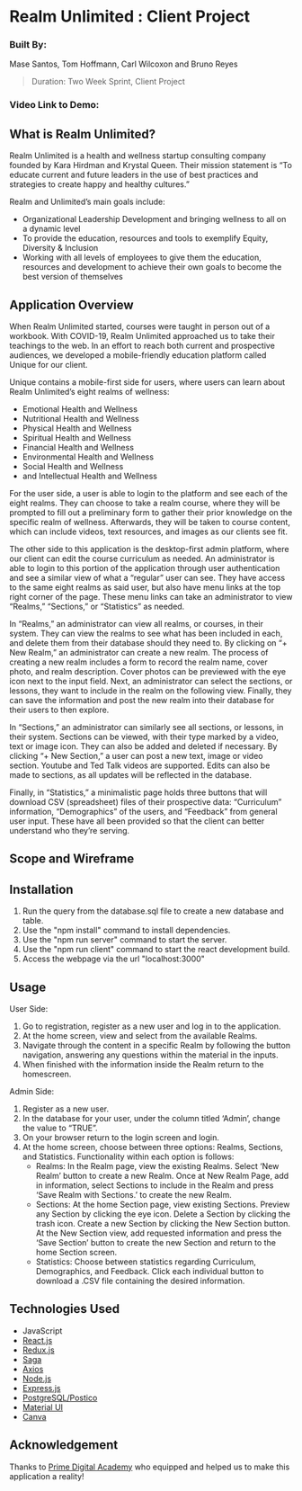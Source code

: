 # Realm Unlimited : Client Project

### Built By:

Mase Santos, Tom Hoffmann, Carl Wilcoxon and Bruno Reyes

>Duration: Two Week Sprint, Client Project

### Video Link to Demo:

## What is Realm Unlimited?
Realm Unlimited is a health and wellness startup consulting company founded by Kara Hirdman and Krystal Queen. Their mission statement is “To educate current and future leaders in the use of best practices and strategies to create happy and healthy cultures.” 

Realm and Unlimited’s main goals include:
- Organizational Leadership Development and bringing wellness to all on a dynamic level
- To provide the education, resources and tools to exemplify Equity, Diversity & Inclusion
- Working with all levels of employees to give them the education, resources and development to achieve their own goals to become the best version of themselves

## Application Overview
When Realm Unlimited started, courses were taught in person out of a workbook. With COVID-19, Realm Unlimited approached us to take their teachings to the web. In an effort to reach both current and prospective audiences, we developed a mobile-friendly education platform called Unique for our client. 

Unique contains a mobile-first side for users, where users can learn about Realm Unlimited’s eight realms of wellness:
- Emotional Health and Wellness
- Nutritional Health and Wellness
- Physical Health and Wellness
- Spiritual Health and Wellness
- Financial Health and Wellness
- Environmental Health and Wellness
- Social Health and Wellness
- and Intellectual Health and Wellness

For the user side, a user is able to login to the platform and see each of the eight realms. They can choose to take a realm course, where they will be prompted to fill out a preliminary form to gather their prior knowledge on the specific realm of wellness. Afterwards, they will be taken to course content, which can include videos, text resources, and images as our clients see fit.

The other side to this application is the desktop-first admin platform, where our client can edit the course curriculum as needed. An administrator is able to login to this portion of the application through user authentication and see a similar view of what a “regular” user can see. They have access to the same eight realms as said user, but also have menu links at the top right corner of the page. These menu links can take an administrator to view “Realms,” “Sections,” or “Statistics” as needed. 

In “Realms,” an administrator can view all realms, or courses, in their system. They can view the realms to see what has been included in each, and delete them from their database should they need to. By clicking on “+ New Realm,” an administrator can create a new realm. The process of creating a new realm includes a form to record the realm name, cover photo, and realm description. Cover photos can be previewed with the eye icon next to the input field. Next, an administrator can select the sections, or lessons, they want to include in the realm on the following view. Finally, they can save the information and post the new realm into their database for their users to then explore.

In “Sections,” an administrator can similarly see all sections, or lessons, in their system. Sections can be viewed, with their type marked by a video, text or image icon. They can also be added and deleted if necessary. By clicking “+ New Section,” a user can post a new text, image or video section. Youtube and Ted Talk videos are supported. Edits can also be made to sections, as all updates will be reflected in the database.

Finally, in “Statistics,” a minimalistic page holds three buttons that will download CSV (spreadsheet) files of their prospective data: “Curriculum” information, “Demographics” of the users, and “Feedback” from general user input. These have all been provided so that the client can better understand who they’re serving.

## Scope and Wireframe


## Installation

1. Run the query from the database.sql file to create a new database and table.
2. Use the "npm install" command to install dependencies.
3. Use the "npm run server" command to start the server. 
4. Use the "npm run client" command to start the react development build. 
5. Access the webpage via the url "localhost:3000"

## Usage

User Side:
1. Go to registration, register as a new user and log in to the application.
2. At the home screen, view and select from the available Realms.
3. Navigate through the content in a specific Realm by following the button navigation, answering any questions within the material in the inputs.
4. When finished with the information inside the Realm return to the homescreen.

Admin Side:
1. Register as a new user.
2. In the database for your user, under the column titled ‘Admin’, change the value to “TRUE”.  
3. On your browser return to the login screen and login.
4. At the home screen, choose between three options: Realms, Sections, and Statistics. Functionality within each option is follows:
    -   Realms: In the Realm page, view the existing Realms. Select ‘New Realm’ button to create a new Realm. Once at New Realm Page, add in information, select Sections to include in the Realm and press ‘Save Realm with Sections.’ to create the new Realm.
	-   Sections: At the home Section page, view existing Sections. Preview any Section by clicking the eye icon. Delete a Section by clicking the trash icon. Create a new Section by clicking the New Section button.  At the New Section view, add requested information and press the ‘Save Section’ button to create the new Section and return to the home Section screen.
    -   Statistics: Choose between statistics regarding Curriculum, Demographics, and Feedback.  Click each individual button to download a .CSV file containing the desired information.

## Technologies Used

- JavaScript
- [React.js](https://reactjs.org/)
- [Redux.js](https://redux.js.org/)
- [Saga](https://redux-saga.js.org/)
- [Axios](https://www.npmjs.com/package/axios)
- [Node.js](https://nodejs.org/en/) 
- [Express.js](https://expressjs.com/)
- [PostgreSQL/Postico](https://www.postgresql.org/)
- [Material UI](https://material-ui.com/)
- [Canva](https://www.canva.com/)

## Acknowledgement
Thanks to [Prime Digital Academy](www.primeacademy.io) who equipped and helped us to make this application a reality!